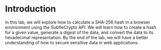 # Introduction

In this lab, we will explore how to calculate a SHA-256 hash in a browser environment using the SubtleCrypto API. We will learn how to create a hash for a given value, generate a digest of the data, and convert the data to its hexadecimal representation. By the end of the lab, we will have a better understanding of how to secure sensitive data in web applications.
